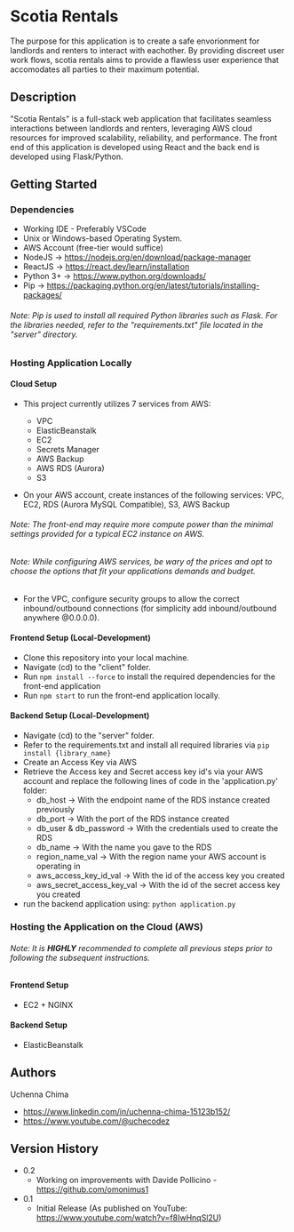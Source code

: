 # Scotia Rentals

The purpose for this application is to create a safe envorionment for landlords and renters to interact with eachother. By providing discreet user work flows, scotia rentals aims to provide a flawless user experience that accomodates all parties to their maximum potential.

## Description

"Scotia Rentals" is a full-stack web application that facilitates seamless interactions between landlords and renters, leveraging AWS cloud resources for improved scalability, reliability, and performance. The front end of this application is developed using React and the back end is developed using Flask/Python. 

## Getting Started

### Dependencies

* Working IDE - Preferably VSCode
* Unix or Windows-based Operating System.
* AWS Account (free-tier would suffice)
* NodeJS -> https://nodejs.org/en/download/package-manager
* ReactJS -> https://react.dev/learn/installation
* Python 3+ -> https://www.python.org/downloads/
* Pip -> https://packaging.python.org/en/latest/tutorials/installing-packages/
###### _Note: Pip is used to install all required Python libraries such as Flask. For the libraries needed, refer to the "requirements.txt" file located in the "server" directory._

### Hosting Application Locally

#### Cloud Setup
* This project currently utilizes 7 services from AWS:
   - VPC
   - ElasticBeanstalk
   - EC2
   - Secrets Manager
   - AWS Backup
   - AWS RDS (Aurora)
   - S3
     
* On your AWS account, create instances of the following services: VPC, EC2, RDS (Aurora MySQL Compatible), S3, AWS Backup
###### _Note: The front-end may require more compute power than the minimal settings provided for a typical EC2 instance on AWS._
###### _Note: While configuring AWS services, be wary of the prices and opt to choose the options that fit your applications demands and budget._
* For the VPC, configure security groups to allow the correct inbound/outbound connections (for simplicity add inbound/outbound anywhere @0.0.0.0).

#### Frontend Setup (Local-Development)
* Clone this repository into your local machine.
* Navigate (cd) to the "client" folder.
* Run ```npm install --force``` to install the required dependencies for the front-end application
* Run ```npm start``` to run the front-end application locally.

#### Backend Setup (Local-Development)
* Navigate (cd) to the "server" folder.
* Refer to the requirements.txt and install all required libraries via ```pip install {library_name}``` 
* Create an Access Key via AWS
* Retrieve the Access key and Secret access key id's via your AWS account and replace the following lines of code in the 'application.py' folder:
     - db_host -> With the endpoint name of the RDS instance created previously
     - db_port -> With the port of the RDS instance created
     - db_user & db_password -> With the credentials used to create the RDS
     - db_name -> With the name you gave to the RDS
     - region_name_val -> With the region name your AWS account is operating in
     - aws_access_key_id_val -> With the id of the access key you created
     - aws_secret_access_key_val -> With the id of the secret access key you created
* run the backend application using: ```python application.py```

### Hosting the Application on the Cloud (AWS)  
###### _Note: It is ***HIGHLY*** recommended to complete all previous steps prior to following the subsequent instructions._

#### Frontend Setup 
* EC2 + NGINX
  
#### Backend Setup 
* ElasticBeanstalk


## Authors

Uchenna Chima
- https://www.linkedin.com/in/uchenna-chima-15123b152/
- https://www.youtube.com/@uchecodez

## Version History

* 0.2
    * Working on improvements with Davide Pollicino - https://github.com/omonimus1
* 0.1
    * Initial Release (As published on YouTube: https://www.youtube.com/watch?v=f8IwHnqSl2U)
